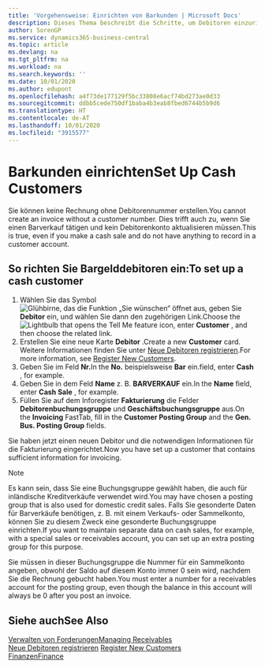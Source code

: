 ```yaml
---
title: 'Vorgehensweise: Einrichten von Barkunden | Microsoft Docs'
description: Dieses Thema beschreibt die Schritte, um Debitoren einzurichten, der in bar bezahlt.
author: SorenGP
ms.service: dynamics365-business-central
ms.topic: article
ms.devlang: na
ms.tgt_pltfrm: na
ms.workload: na
ms.search.keywords: ''
ms.date: 10/01/2020
ms.author: edupont
ms.openlocfilehash: a4f73de177129f5bc33808e6acf74bd273ae0d33
ms.sourcegitcommit: ddbb5cede750df1baba4b3eab8fbed6744b5b9d6
ms.translationtype: HT
ms.contentlocale: de-AT
ms.lasthandoff: 10/01/2020
ms.locfileid: "3915577"
---
```

# <a name="set-up-cash-customers"></a><span data-ttu-id="22513-103">Barkunden einrichten</span><span class="sxs-lookup"><span data-stu-id="22513-103">Set Up Cash Customers</span></span>
<span data-ttu-id="22513-104">Sie können keine Rechnung ohne Debitorennummer erstellen.</span><span class="sxs-lookup"><span data-stu-id="22513-104">You cannot create an invoice without a customer number.</span></span> <span data-ttu-id="22513-105">Dies trifft auch zu, wenn Sie einen Barverkauf tätigen und kein Debitorenkonto aktualisieren müssen.</span><span class="sxs-lookup"><span data-stu-id="22513-105">This is true, even if you make a cash sale and do not have anything to record in a customer account.</span></span>  

## <a name="to-set-up-a-cash-customer"></a><span data-ttu-id="22513-106">So richten Sie Bargelddebitoren ein:</span><span class="sxs-lookup"><span data-stu-id="22513-106">To set up a cash customer</span></span>  
1.  <span data-ttu-id="22513-107">Wählen Sie das Symbol ![Glühbirne, das die Funktion „Sie wünschen“ öffnet](media/ui-search/search_small.png "Tell Me-Funktion") aus, geben Sie **Debitor** ein, und wählen Sie dann den zugehörigen Link.</span><span class="sxs-lookup"><span data-stu-id="22513-107">Choose the ![Lightbulb that opens the Tell Me feature](media/ui-search/search_small.png "Tell me what you want to do") icon, enter **Customer** , and then choose the related link.</span></span>  
2.  <span data-ttu-id="22513-108">Erstellen Sie eine neue Karte **Debitor** .</span><span class="sxs-lookup"><span data-stu-id="22513-108">Create a new **Customer** card.</span></span> <span data-ttu-id="22513-109">Weitere Informationen finden Sie unter [Neue Debitoren registrieren](sales-how-register-new-customers.md).</span><span class="sxs-lookup"><span data-stu-id="22513-109">For more information, see [Register New Customers](sales-how-register-new-customers.md).</span></span>
3.  <span data-ttu-id="22513-110">Geben Sie im Feld **Nr.**</span><span class="sxs-lookup"><span data-stu-id="22513-110">In the **No.**</span></span> <span data-ttu-id="22513-111">beispielsweise **Bar** ein.</span><span class="sxs-lookup"><span data-stu-id="22513-111">field, enter **Cash** , for example.</span></span>  
4.  <span data-ttu-id="22513-112">Geben Sie in dem Feld **Name** z. B. **BARVERKAUF** ein.</span><span class="sxs-lookup"><span data-stu-id="22513-112">In the **Name** field, enter **Cash Sale** , for example.</span></span>  
5.  <span data-ttu-id="22513-113">Füllen Sie auf dem Inforegister **Fakturierung** die Felder **Debitorenbuchungsgruppe** und **Geschäftsbuchungsgruppe** aus.</span><span class="sxs-lookup"><span data-stu-id="22513-113">On the **Invoicing** FastTab, fill in the **Customer Posting Group** and the **Gen. Bus. Posting Group** fields.</span></span>  

 <span data-ttu-id="22513-114">Sie haben jetzt einen neuen Debitor und die notwendigen Informationen für die Fakturierung eingerichtet.</span><span class="sxs-lookup"><span data-stu-id="22513-114">Now you have set up a customer that contains sufficient information for invoicing.</span></span>  

> [!NOTE]  
>  <span data-ttu-id="22513-115">Es kann sein, dass Sie eine Buchungsgruppe gewählt haben, die auch für inländische Kreditverkäufe verwendet wird.</span><span class="sxs-lookup"><span data-stu-id="22513-115">You may have chosen a posting group that is also used for domestic credit sales.</span></span> <span data-ttu-id="22513-116">Falls Sie gesonderte Daten für Barverkäufe benötigen, z. B. mit einem Verkaufs- oder Sammelkonto, können Sie zu diesem Zweck eine gesonderte Buchungsgruppe einrichten.</span><span class="sxs-lookup"><span data-stu-id="22513-116">If you want to maintain separate data on cash sales, for example, with a special sales or receivables account, you can set up an extra posting group for this purpose.</span></span>  
>   
>  <span data-ttu-id="22513-117">Sie müssen in dieser Buchungsgruppe die Nummer für ein Sammelkonto angeben, obwohl der Saldo auf diesem Konto immer 0 sein wird, nachdem Sie die Rechnung gebucht haben.</span><span class="sxs-lookup"><span data-stu-id="22513-117">You must enter a number for a receivables account for the posting group, even though the balance in this account will always be 0 after you post an invoice.</span></span>  

## <a name="see-also"></a><span data-ttu-id="22513-118">Siehe auch</span><span class="sxs-lookup"><span data-stu-id="22513-118">See Also</span></span>
[<span data-ttu-id="22513-119">Verwalten von Forderungen</span><span class="sxs-lookup"><span data-stu-id="22513-119">Managing Receivables</span></span>](receivables-manage-receivables.md)  
<span data-ttu-id="22513-120">[Neue Debitoren registrieren](sales-how-register-new-customers.md)  </span><span class="sxs-lookup"><span data-stu-id="22513-120">[Register New Customers](sales-how-register-new-customers.md)  </span></span>  
[<span data-ttu-id="22513-121">Finanzen</span><span class="sxs-lookup"><span data-stu-id="22513-121">Finance</span></span>](finance.md)  

